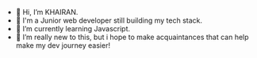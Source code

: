 - 👋 Hi, I’m KHAIRAN.
- 👀 I'm a Junior web developer still building my tech stack. 
- 🌱 I’m currently learning Javascript.
- 💞️ I’m really new to this, but i hope to make acquaintances that can help make my dev journey easier!

<!---
KhairanADiji/KhairanADiji is a ✨ special ✨ repository because its `README.md` (this file) appears on your GitHub profile.
You can click the Preview link to take a look at your changes.
--->
